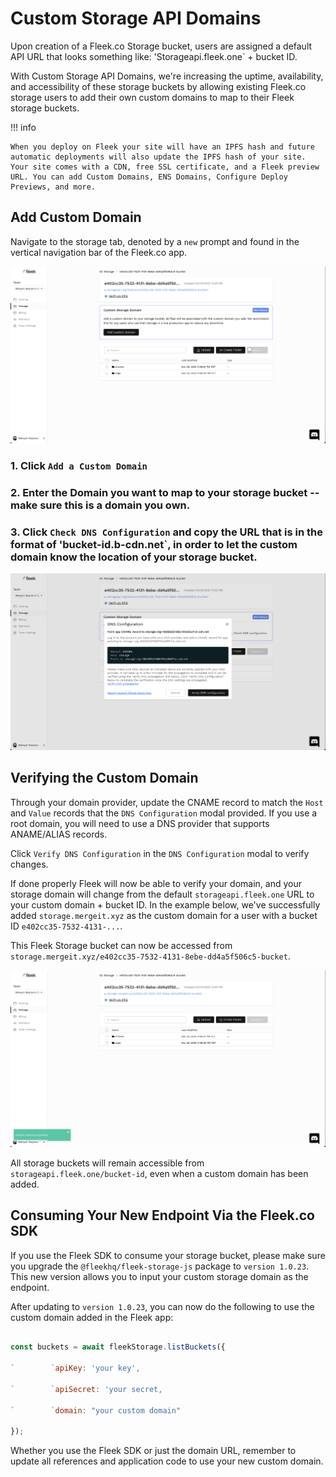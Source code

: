﻿

# Custom Storage API Domains

Upon creation of a Fleek.co Storage bucket, users are assigned a default API URL that looks something like: 'Storageapi.fleek.one` + bucket ID.

With Custom Storage API Domains, we're increasing the uptime, availability, and accessibility of these storage buckets by allowing existing Fleek.co storage users to add their own custom domains to map to their Fleek storage buckets.

!!! info

    When you deploy on Fleek your site will have an IPFS hash and future automatic deployments will also update the IPFS hash of your site. Your site comes with a CDN, free SSL certificate, and a Fleek preview URL. You can add Custom Domains, ENS Domains, Configure Deploy Previews, and more.

## Add Custom Domain

Navigate to the storage tab, denoted by a `new` prompt and found in the vertical navigation bar of the Fleek.co app.

![](imgs/add-domain1.png)

### 1.  Click `Add a Custom Domain`

### 2.  Enter the Domain you want to map to your storage bucket -- make sure this is a domain you own.

### 3.  Click `Check DNS Configuration` and copy the URL that is in the format of 'bucket-id.b-cdn.net`, in order to let the custom domain know the location of your storage bucket.

![](imgs/dns-config.png)

## Verifying the Custom Domain

Through your domain provider, update the CNAME record to match the `Host` and `Value` records that the `DNS Configuration` modal provided. If you use a root domain, you will need to use a DNS provider that supports ANAME/ALIAS records.

Click `Verify DNS Configuration` in the `DNS Configuration` modal to verify changes.

If done properly Fleek will now be able to verify your domain, and your storage domain will change from the default `storageapi.fleek.one` URL to your custom domain + bucket ID. In the example below, we've successfully added `storage.mergeit.xyz` as the custom domain for a user with a bucket ID `e402cc35-7532-4131-...`.

This Fleek Storage bucket can now be accessed from `storage.mergeit.xyz/e402cc35-7532-4131-8ebe-dd4a5f506c5-bucket`.

![](imgs/final-merge-it-bucket.png)

All storage buckets will remain accessible from `storageapi.fleek.one/bucket-id`, even when a custom domain has been added. 

## Consuming Your New Endpoint Via the Fleek.co SDK

If you use the Fleek SDK to consume your storage bucket, please make sure you upgrade the `@fleekhq/fleek-storage-js` package to `version 1.0.23`. This new version allows you to input your custom storage domain as the endpoint.

After updating to `version 1.0.23`, you can now do the following to use the custom domain added in the Fleek app:

```js

const buckets = await fleekStorage.listBuckets({

`        `apiKey: 'your key',

`        `apiSecret: 'your secret,

`        `domain: "your custom domain"

});

```

Whether you use the Fleek SDK or just the domain URL, remember to update all references and application code to use your new custom domain.

